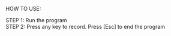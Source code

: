 HOW TO USE:

STEP 1: Run the program\
STEP 2: Press any key to record. Press [Esc] to end the program